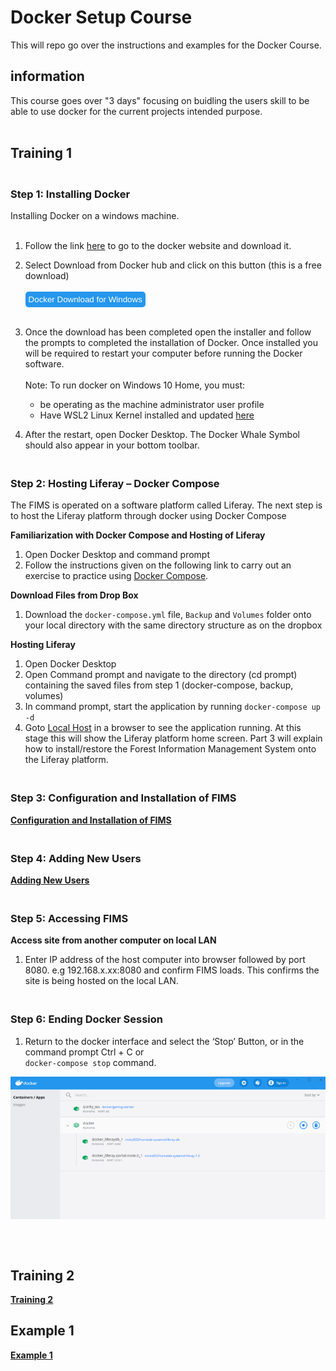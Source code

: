 # Docker Setup Course

This will repo go over the instructions and examples for the Docker Course.

## information

This course goes over "3 days" focusing on buidling the users skill to be able to use docker for the current projects intended purpose. <br><br>

## Training 1
### <br> Step 1: Installing Docker
Installing Docker on a windows machine.
<br><br>

1. Follow the link [here](https://docs.docker.com/docker-for-windows/install/ ) to go to the docker website and download it.
2. Select Download from Docker hub and click on this button (this is a free download) <br><br><button name="button" onclick="https://desktop.docker.com/win/main/amd64/Docker%20Desktop%20Installer.exe" style="background-color:#2697ed; border:none; color: #ffffff; padding:1%; border-radius: 5px;">Docker Download for Windows</button><br><br>
3. Once the download has been completed open the installer and follow the prompts to completed the installation of Docker. Once installed you will be required to restart your computer before running the Docker software. 
<br><br>
Note: To run docker on Windows 10 Home, you must:
   - be operating as the machine administrator user profile
   - Have WSL2 Linux Kernel installed and updated [here](https://docs.microsoft.com/en-us/windows/wsl/install-win10)  

4. After the restart, open Docker Desktop. The Docker Whale Symbol should also appear in your bottom toolbar.

### <br> Step 2: Hosting Liferay – Docker Compose
The FIMS is operated on a software platform called Liferay. The next step is to host the Liferay platform through docker using Docker Compose 

**Familiarization with Docker Compose and Hosting of Liferay**

1. Open Docker Desktop and command prompt
2. Follow the instructions given on the following link to carry out an exercise to practice using [Docker Compose](https://docs.docker.com/compose/gettingstarted/#step-3-define-services-in-a-compose-file). 

**Download Files from Drop Box**
1. Download the `docker-compose.yml` file, `Backup` and `Volumes` folder onto your local directory with the same directory structure as on the dropbox

**Hosting Liferay**
1. Open Docker Desktop
2. Open Command prompt and navigate to the directory (cd prompt) containing the saved files from step 1 (docker-compose, backup, volumes)
3. In command prompt, start the application by running `docker-compose up -d`
4. Goto [Local Host](http://localhost:8080/) in a browser to see the application running. At this stage this will show the Liferay platform home screen. Part 3 will explain how to install/restore the Forest Information Management System onto the Liferay platform.

### <br> Step 3: Configuration and Installation of FIMS

[**Configuration and Installation of FIMS**](FIM.md)


### <br> Step 4: Adding New Users
[**Adding New Users**](User.md)

### <br> Step 5: Accessing FIMS
**Access site from another computer on local LAN**

1. Enter IP address of the host computer into browser followed by port 8080. e.g 192.168.x.xx:8080 and confirm FIMS loads. This confirms the site is being hosted on the local LAN. 

### <br> Step 6: Ending Docker Session

1. Return to the docker interface and select the ‘Stop’ Button, or in the command prompt Ctrl + C or <br>`docker-compose stop` command. 

<img src="Images/Picture9.png" style="vertical-align:middle">

<br><br>

## Training 2
[**Training 2**](Training/TUT2.md)

## Example 1
[**Example 1**](Example1/README.md)